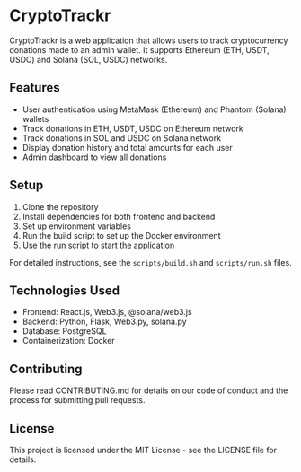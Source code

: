 
# CryptoTrackr

CryptoTrackr is a web application that allows users to track cryptocurrency donations made to an admin wallet. It supports Ethereum (ETH, USDT, USDC) and Solana (SOL, USDC) networks.

## Features

- User authentication using MetaMask (Ethereum) and Phantom (Solana) wallets
- Track donations in ETH, USDT, USDC on Ethereum network
- Track donations in SOL and USDC on Solana network
- Display donation history and total amounts for each user
- Admin dashboard to view all donations

## Setup

1. Clone the repository
2. Install dependencies for both frontend and backend
3. Set up environment variables
4. Run the build script to set up the Docker environment
5. Use the run script to start the application

For detailed instructions, see the `scripts/build.sh` and `scripts/run.sh` files.

## Technologies Used

- Frontend: React.js, Web3.js, @solana/web3.js
- Backend: Python, Flask, Web3.py, solana.py
- Database: PostgreSQL
- Containerization: Docker

## Contributing

Please read CONTRIBUTING.md for details on our code of conduct and the process for submitting pull requests.

## License

This project is licensed under the MIT License - see the LICENSE file for details.
